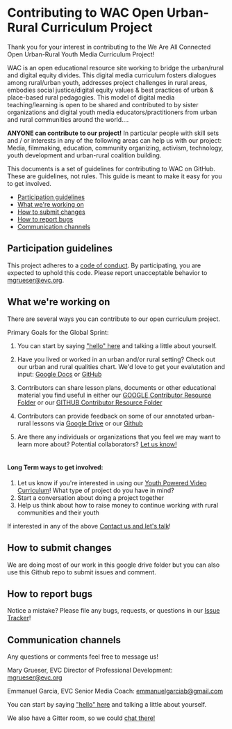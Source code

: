 # Contributing to WAC Open Urban-Rural Curriculum Project

Thank you for your interest in contributing to the We Are All Connected Open Urban-Rural Youth Media Curriculum Project! 

WAC is an open educational resource site working to bridge the urban/rural and digital equity divides. This digital media curriculum fosters dialogues among rural/urban youth, addresses project challenges in rural areas, embodies social justice/digital equity values & best practices of urban & place-based rural pedagogies. This model of digital media teaching/learning is open to be shared and contributed to by sister organizations and digital youth media educators/practitioners from urban and rural communities around the world....


**ANYONE can contribute to our project!**
In particular people with skill sets and / or interests in any of the following areas can help us with our project:
Media, filmmaking, education, community organizing, activism, technology, youth development and urban-rural coalition building. 

This documents is a set of guidelines for contributing to WAC on GitHub. These are guidelines, not rules. This guide is meant to make it easy for you to get involved.

* [Participation guidelines](#participation-guidelines)
* [What we're working on](#what-were-working-on)
* [How to submit changes](#how-to-submit-changes)
* [How to report bugs](#how-to-report-bugs)
* [Communication channels](#communication-channels)

## Participation guidelines

This project adheres to a [code of conduct](CODE_OF_CONDUCT.md). By participating, you are expected to uphold this code. Please report unacceptable behavior to mgrueser@evc.org.

## What we're working on
There are several ways you can contribute to our open curriculum project.

Primary Goals for the Global Sprint:
1. You can start by saying ["hello" here](https://github.com/EducationalVideoCenter/WAC/issues/5) and talking a little about yourself.

2. Have you lived or worked in an urban and/or rural setting? Check out our urban and rural qualities chart. We'd love to get your evalutation and input: [Google Docs](https://docs.google.com/document/d/1MAswOOi1dCkss9z91yVW3Ie8K4TyYpJ6XqAW_AlGVxY/edit) 
or
[GitHub](https://github.com/EducationalVideoCenter/WAC/blob/master/YPV%20Curriculum/Markdown%20Annotated%20Lessons/Urban%20and%20Rural%20Qualities.md)

3. Contributors can share lesson plans, documents or other educational material you find useful in either our [GOOGLE Contributor Resource Folder](https://drive.google.com/drive/folders/1FZu6nEJjj0ZaGJmOw8c4chVAC5sx1FgB?usp=sharing) or our [GITHUB Contributor Resource Folder](https://github.com/EducationalVideoCenter/WAC/tree/master/Contributor%20Resource%20Folder) 


4. Contributors can provide feedback on some of our annotated urban-rural lessons via [Google Drive](https://drive.google.com/drive/folders/1awuFaVIX5OQVmXiw8nV99NdoThgoI-kc) or our [Github](https://github.com/EducationalVideoCenter/WAC/tree/master/YPV%20Curriculum/Markdown%20Annotated%20Lessons) 


5. Are there any individuals or organizations that you feel we may want to learn more about? Potential collaborators? [Let us know!](#communication-channels)
<br><br>

#### Long Term ways to get involved:
1. Let us know if you're interested in using our [Youth Powered Video Curriculum](https://github.com/EducationalVideoCenter/WAC/blob/master/YPV%20Curriculum/Full%20Curriculum.md)! What type of project do you have in mind?
2. Start a conversation about doing a project together 
3. Help us think about how to raise money to continue working with rural communities and their youth

If interested in any of the above [Contact us and let's talk](#communication-channels)!


## How to submit changes

We are doing most of our work in this google drive folder but you can also use this Github repo to submit issues and comment.


## How to report bugs

Notice a mistake? Please file any bugs, requests, or questions in our [Issue Tracker](https://github.com/EducationalVideoCenter/WAC/issues/2)!

## Communication channels

Any questions or comments feel free to message us!

Mary Grueser, EVC Director of Professional Development:  mgrueser@evc.org

Emmanuel Garcia, EVC Senior Media Coach: emmanuelgarciab@gmail.com

You can start by saying ["hello" here](https://github.com/EducationalVideoCenter/WAC/issues/5) and talking a little about yourself.

We also have a Gitter room, so we could [chat there!](https://gitter.im/EducationalVideoCenter/Lobby)
